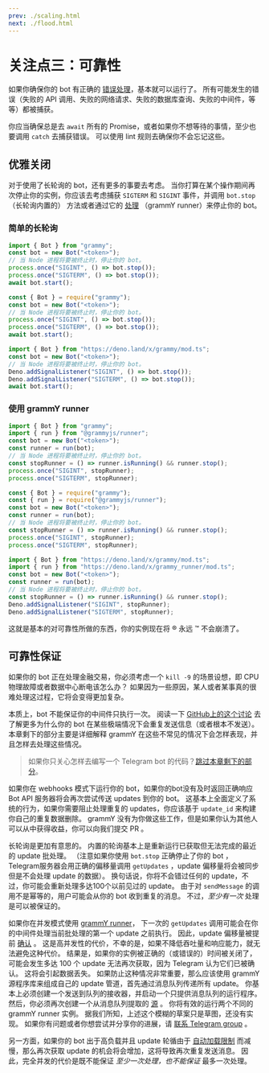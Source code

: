 ```yaml
---
prev: ./scaling.html
next: ./flood.html
---
```


# 关注点三：可靠性

如果你确保你的 bot 有正确的 [错误处理](/zh/guide/errors.html)，基本就可以运行了。
所有可能发生的错误（失败的 API 调用、失败的网络请求、失败的数据库查询、失败的中间件，等等）都被捕获。

你应当确保总是去 `await` 所有的 Promise，或者如果你不想等待的事情，至少也要调用 `catch` 去捕获错误。
可以使用 lint 规则去确保你不会忘记这些。

## 优雅关闭

对于使用了长轮询的 bot，还有更多的事要去考虑。
当你打算在某个操作期间再次停止你的实例，你应该去考虑捕获 `SIGTERM` 和 `SIGINT` 事件，并调用 `bot.stop`（长轮询内置的） 方法或者通过它的 [处理]((https://doc.deno.land/https://deno.land/x/grammy_runner/mod.ts/~/RunnerHandle#stop)) （grammY runner）来停止你的 bot。

### 简单的长轮询

<CodeGroup>

<CodeGroupItem title="TypeScript" active>

```ts
import { Bot } from "grammy";
const bot = new Bot("<token>");
// 当 Node 进程将要被终止时，停止你的 bot。
process.once("SIGINT", () => bot.stop());
process.once("SIGTERM", () => bot.stop());
await bot.start();
```

</CodeGroupItem>

<CodeGroupItem title="JavaScript">

```js
const { Bot } = require("grammy");
const bot = new Bot("<token>");
// 当 Node 进程将要被终止时，停止你的 bot。
process.once("SIGINT", () => bot.stop());
process.once("SIGTERM", () => bot.stop());
await bot.start();
```

</CodeGroupItem>

<CodeGroupItem title="Deno">

```ts
import { Bot } from "https://deno.land/x/grammy/mod.ts";
const bot = new Bot("<token>");
// 当 Node 进程将要被终止时，停止你的 bot。
Deno.addSignalListener("SIGINT", () => bot.stop());
Deno.addSignalListener("SIGTERM", () => bot.stop());
await bot.start();
```

</CodeGroupItem>
</CodeGroup>

### 使用 grammY runner

<CodeGroup>

<CodeGroupItem title="TypeScript" active>

```ts
import { Bot } from "grammy";
import { run } from "@grammyjs/runner";
const bot = new Bot("<token>");
const runner = run(bot);
// 当 Node 进程将要被终止时，停止你的 bot。
const stopRunner = () => runner.isRunning() && runner.stop();
process.once("SIGINT", stopRunner);
process.once("SIGTERM", stopRunner);
```

</CodeGroupItem>

<CodeGroupItem title="JavaScript">

```js
const { Bot } = require("grammy");
const { run } = require("@grammyjs/runner");
const bot = new Bot("<token>");
const runner = run(bot);
// 当 Node 进程将要被终止时，停止你的 bot。
const stopRunner = () => runner.isRunning() && runner.stop();
process.once("SIGINT", stopRunner);
process.once("SIGTERM", stopRunner);
```

</CodeGroupItem>
<CodeGroupItem title="Deno">

```ts
import { Bot } from "https://deno.land/x/grammy/mod.ts";
import { run } from "https://deno.land/x/grammy_runner/mod.ts";
const bot = new Bot("<token>");
const runner = run(bot);
// 当 Node 进程将要被终止时，停止你的 bot。
const stopRunner = () => runner.isRunning() && runner.stop();
Deno.addSignalListener("SIGINT", stopRunner);
Deno.addSignalListener("SIGTERM", stopRunner);
```

</CodeGroupItem>
</CodeGroup>

这就是基本的对可靠性所做的东西，你的实例现在将 :registered: 永远 :tm: 不会崩溃了。

## 可靠性保证

如果你的 bot 正在处理金融交易，你必须考虑一个 `kill -9` 的场景设想，即 CPU 物理故障或者数据中心断电该怎么办？
如果因为一些原因，某人或者某事真的很难处理这过程，它将会变得更加复杂。

本质上，bot 不能保证你的中间件只执行一次。
阅读一下 [GitHub上的这个讨论](https://github.com/tdlib/telegram-bot-api/issues/126) 去了解更多为什么你的 bot 在某些极端情况下会重复发送信息（或者根本不发送）。
本章剩下的部分主要是详细解释 grammY 在这些不常见的情况下会怎样表现，并且怎样去处理这些情况。

> 如果你只关心怎样去编写一个 Telegram bot 的代码？[跳过本章剩下的部分](/zh/advanced/flood.html)。

如果你在 webhooks 模式下运行你的 bot，如果你的bot没有及时返回正确响应 Bot API 服务器将会再次尝试传送 updates 到你的 bot。
这基本上全面定义了系统的行为，如果你需要阻止处理重复的 updates，你应该基于 `update_id` 来构建你自己的重复数据删除。
grammY 没有为你做这些工作，但是如果你认为其他人可以从中获得收益，你可以向我们提交 PR 。

长轮询是更加有意思的。
内置的轮询基本上是重新运行已获取但无法完成的最近的 update 批处理。
（注意如果你使用 `bot.stop` 正确停止了你的 bot ， Telegram服务器会用正确的偏移量调用 `getUpdates` ，update 偏移量将会被同步但是不会处理 update 的数据）。
换句话说，你将不会错过任何的 update，不过，你可能会重新处理多达100个以前见过的 update。
由于对 `sendMessage` 的调用不是幂等的，用户可能会从你的 bot 收到重复的消息。
不过，_至少有一次_ 处理是可以被保证的。

如果你在并发模式使用 [grammY runner](/zh/plugins/runner.html)， 下一次的 `getUpdates` 调用可能会在你的中间件处理当前批处理的第一个 update 之前执行。
因此，update 偏移量被提前 [确认](https://core.telegram.org/bots/api#getupdates) 。
这是高并发性的代价，不幸的是，如果不降低吞吐量和响应能力，就无法避免这种代价。
结果是，如果你的实例被正确的（或错误的）时间被关闭了，可能会发生多达 100 个 update 无法再次获取，因为 Telegram 认为它们已被确认。
这将会引起数据丢失。
如果防止这种情况非常重要，那么应该使用 grammY 源程序库来组成自己的 update 管道，首先通过消息队列传递所有 update。
你基本上必须创建一个发送到队列的接收器，并启动一个只提供消息队列的运行程序。
然后，你必须再次创建一个从消息队列提取的 [源](https://doc.deno.land/https://deno.land/x/grammy_runner/mod.ts/~/UpdateSource) 。
你将有效的运行两个不同的 grammY runner 实例。
据我们所知，上述这个模糊的草案只是草图，还没有实现。
如果你有问题或者你想尝试并分享你的进展，请 [联系 Telegram group](https://t.me/grammyjs) 。

另一方面，如果你的 bot 出于高负载并且 update 轮循由于 [自动加载限制](/zh/plugins/runner.html#sink) 而减慢，那么再次获取 update 的机会将会增加，这将导致再次重复发送消息。
因此，完全并发的代价是既不能保证 _至少一次处理，也不能保证_ 最多一次处理。
